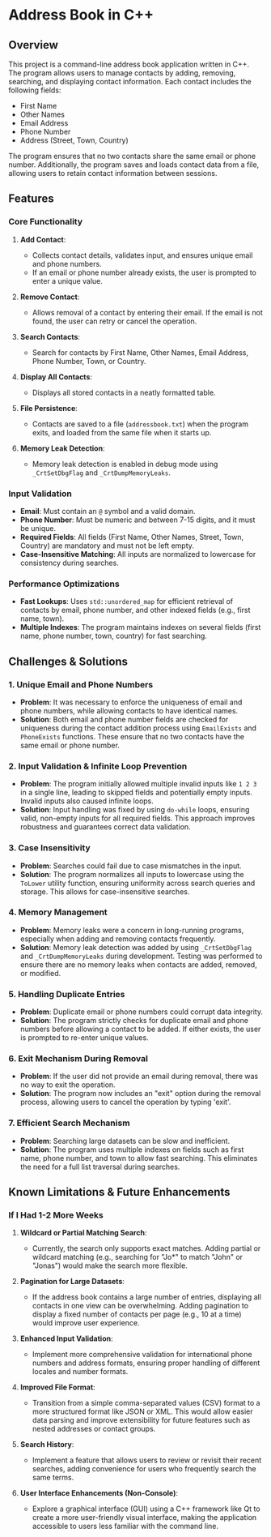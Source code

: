 # Address Book in C++

## Overview

This project is a command-line address book application written in C++. The program allows users to manage contacts by adding, removing, searching, and displaying contact information. Each contact includes the following fields:

- First Name
- Other Names
- Email Address
- Phone Number
- Address (Street, Town, Country)

The program ensures that no two contacts share the same email or phone number. Additionally, the program saves and loads contact data from a file, allowing users to retain contact information between sessions.

## Features

### Core Functionality

1. **Add Contact**: 
   - Collects contact details, validates input, and ensures unique email and phone numbers.
   - If an email or phone number already exists, the user is prompted to enter a unique value.
   
2. **Remove Contact**: 
   - Allows removal of a contact by entering their email. If the email is not found, the user can retry or cancel the operation.
   
3. **Search Contacts**: 
   - Search for contacts by First Name, Other Names, Email Address, Phone Number, Town, or Country.
   
4. **Display All Contacts**: 
   - Displays all stored contacts in a neatly formatted table.
   
5. **File Persistence**: 
   - Contacts are saved to a file (`addressbook.txt`) when the program exits, and loaded from the same file when it starts up.
   
6. **Memory Leak Detection**: 
   - Memory leak detection is enabled in debug mode using `_CrtSetDbgFlag` and `_CrtDumpMemoryLeaks`.

### Input Validation

- **Email**: Must contain an `@` symbol and a valid domain.
- **Phone Number**: Must be numeric and between 7-15 digits, and it must be unique.
- **Required Fields**: All fields (First Name, Other Names, Street, Town, Country) are mandatory and must not be left empty.
- **Case-Insensitive Matching**: All inputs are normalized to lowercase for consistency during searches.

### Performance Optimizations

- **Fast Lookups**: Uses `std::unordered_map` for efficient retrieval of contacts by email, phone number, and other indexed fields (e.g., first name, town).
- **Multiple Indexes**: The program maintains indexes on several fields (first name, phone number, town, country) for fast searching.

## Challenges & Solutions

### 1. **Unique Email and Phone Numbers**

- **Problem**: It was necessary to enforce the uniqueness of email and phone numbers, while allowing contacts to have identical names.
- **Solution**: Both email and phone number fields are checked for uniqueness during the contact addition process using `EmailExists` and `PhoneExists` functions. These ensure that no two contacts have the same email or phone number.

### 2. **Input Validation & Infinite Loop Prevention**

- **Problem**: The program initially allowed multiple invalid inputs like `1 2 3` in a single line, leading to skipped fields and potentially empty inputs. Invalid inputs also caused infinite loops.
- **Solution**: Input handling was fixed by using `do-while` loops, ensuring valid, non-empty inputs for all required fields. This approach improves robustness and guarantees correct data validation.

### 3. **Case Insensitivity**

- **Problem**: Searches could fail due to case mismatches in the input.
- **Solution**: The program normalizes all inputs to lowercase using the `ToLower` utility function, ensuring uniformity across search queries and storage. This allows for case-insensitive searches.

### 4. **Memory Management**

- **Problem**: Memory leaks were a concern in long-running programs, especially when adding and removing contacts frequently.
- **Solution**: Memory leak detection was added by using `_CrtSetDbgFlag` and `_CrtDumpMemoryLeaks` during development. Testing was performed to ensure there are no memory leaks when contacts are added, removed, or modified.

### 5. **Handling Duplicate Entries**

- **Problem**: Duplicate email or phone numbers could corrupt data integrity.
- **Solution**: The program strictly checks for duplicate email and phone numbers before allowing a contact to be added. If either exists, the user is prompted to re-enter unique values.

### 6. **Exit Mechanism During Removal**

- **Problem**: If the user did not provide an email during removal, there was no way to exit the operation.
- **Solution**: The program now includes an "exit" option during the removal process, allowing users to cancel the operation by typing 'exit'.

### 7. **Efficient Search Mechanism**

- **Problem**: Searching large datasets can be slow and inefficient.
- **Solution**: The program uses multiple indexes on fields such as first name, phone number, and town to allow fast searching. This eliminates the need for a full list traversal during searches.

## Known Limitations & Future Enhancements

### If I Had 1-2 More Weeks

1. **Wildcard or Partial Matching Search**: 
   - Currently, the search only supports exact matches. Adding partial or wildcard matching (e.g., searching for "Jo*" to match "John" or "Jonas") would make the search more flexible.

2. **Pagination for Large Datasets**: 
   - If the address book contains a large number of entries, displaying all contacts in one view can be overwhelming. Adding pagination to display a fixed number of contacts per page (e.g., 10 at a time) would improve user experience.

3. **Enhanced Input Validation**: 
   - Implement more comprehensive validation for international phone numbers and address formats, ensuring proper handling of different locales and number formats.

4. **Improved File Format**: 
   - Transition from a simple comma-separated values (CSV) format to a more structured format like JSON or XML. This would allow easier data parsing and improve extensibility for future features such as nested addresses or contact groups.

5. **Search History**: 
   - Implement a feature that allows users to review or revisit their recent searches, adding convenience for users who frequently search the same terms.

6. **User Interface Enhancements (Non-Console)**: 
   - Explore a graphical interface (GUI) using a C++ framework like Qt to create a more user-friendly visual interface, making the application accessible to users less familiar with the command line.


